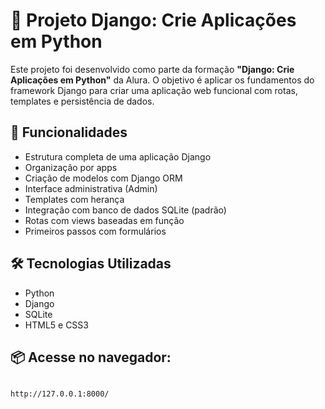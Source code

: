 # 📘 Projeto Django: Crie Aplicações em Python

Este projeto foi desenvolvido como parte da formação **"Django: Crie Aplicações em Python"** da Alura. O objetivo é aplicar os fundamentos do framework Django para criar uma aplicação web funcional com rotas, templates e persistência de dados.

## 🚀 Funcionalidades

- Estrutura completa de uma aplicação Django
- Organização por apps
- Criação de modelos com Django ORM
- Interface administrativa (Admin)
- Templates com herança
- Integração com banco de dados SQLite (padrão)
- Rotas com views baseadas em função
- Primeiros passos com formulários

## 🛠️ Tecnologias Utilizadas

- Python 
- Django 
- SQLite 
- HTML5 e CSS3 

## 📦 Acesse no navegador:

```bash

http://127.0.0.1:8000/
